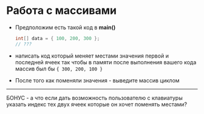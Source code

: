 # Работа с массивами


* Предположим есть такой код в **main()**
  ```java
  int[] data = { 100, 200, 300 };
  // ???
  ```  

* написать код который меняет местами значения первой и последней ячеек так чтобы в памяти после выполнения вашего кода массив был бы ```{ 300, 200, 100 }```
* После того как поменяли значения - выведите массив циклом

---
БОНУС - а что если дать возможность пользователю с клавиатуры указать индекс тех двух ячеек которые он хочет поменять местами?
